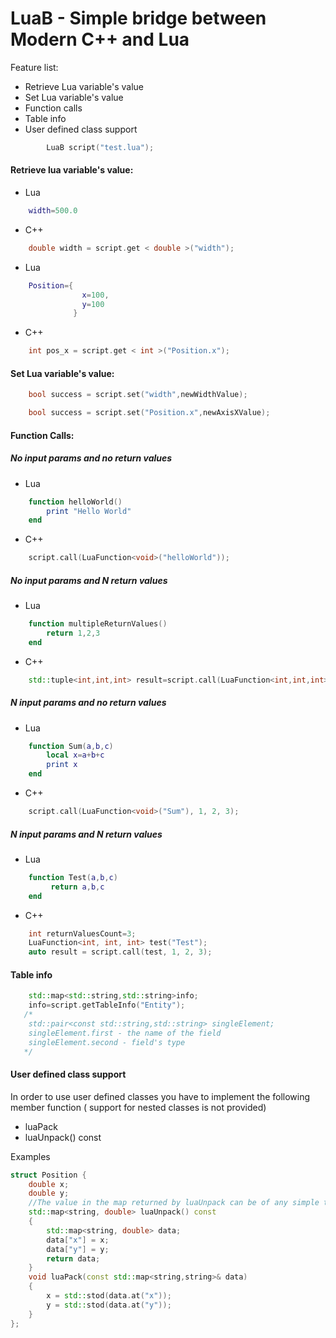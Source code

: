 # LuaB - Simple bridge between Modern C++ and Lua

Feature list:

 * Retrieve Lua variable's value
 * Set Lua variable's value
 * Function calls
 * Table info
 * User defined class support

```cpp
		LuaB script("test.lua");
```
#### Retrieve lua variable's value:

* Lua 
```lua
	width=500.0
```
* C++
```cpp
	double width = script.get < double >("width");
```
* Lua 
```lua
	Position={
                x=100,
                y=100
              }
```
* C++
```cpp
	int pos_x = script.get < int >("Position.x");
```

####  Set Lua variable's value:

```cpp
	bool success = script.set("width",newWidthValue);
```
```cpp
	bool success = script.set("Position.x",newAxisXValue);
```
#### Function Calls:
##### No input params and no return values
* Lua
```lua
	function helloWorld()
		print "Hello World"
	end
```

* C++
```cpp
	script.call(LuaFunction<void>("helloWorld"));
```
##### No input params and N return values
* Lua
```lua
	function multipleReturnValues()
		return 1,2,3
    end
```
* C++
```cpp
    std::tuple<int,int,int> result=script.call(LuaFunction<int,int,int>("multipleReturnValues"));
```
##### N input params and no return values
* Lua
```lua
	function Sum(a,b,c)
    	local x=a+b+c
        print x
    end
```
* C++
```cpp
    script.call(LuaFunction<void>("Sum"), 1, 2, 3);
```

##### N input params and N return values

* Lua
```lua
	function Test(a,b,c)
         return a,b,c
    end
```
* C++
```cpp
	int returnValuesCount=3;
    LuaFunction<int, int, int> test("Test");
   	auto result = script.call(test, 1, 2, 3); 
```
#### Table info
```cpp
	std::map<std::string,std::string>info;
	info=script.getTableInfo("Entity");
   /*
    std::pair<const std::string,std::string> singleElement;
    singleElement.first - the name of the field
    singleElement.second - field's type
   */
```

#### User defined class support

 In order to use user defined classes you have to implement the following member function ( support for nested classes is not provided)
* luaPack
* luaUnpack() const

Examples
```cpp
struct Position {
	double x;
	double y;
	//The value in the map returned by luaUnpack can be of any simple type except user defined types
	std::map<string, double> luaUnpack() const
	{
		std::map<string, double> data;
		data["x"] = x;
		data["y"] = y;
		return data;
	}
	void luaPack(const std::map<string,string>& data)
	{
		x = std::stod(data.at("x"));
		y = std::stod(data.at("y"));
	}
};
```

	
